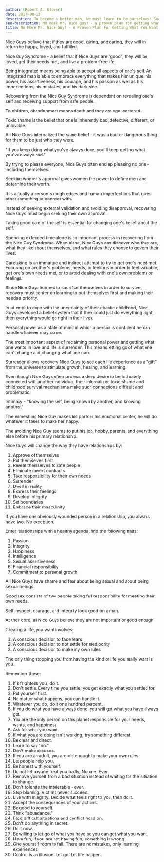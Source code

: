 ```yaml
---
author: [Robert A. Glover]
date: 2017-08-13
description: To become a better man, we must learn to be ourselves! Society has made men into Nice Guys, men who seek other's approval especially in relationships. The road to an amazing relationship happens when we surrender our Nice Guy Syndrome. It's about creating our own principles that will guide us through life. Don't settle for a mediocre relationship! Get the relationship you want in life by being fearless of other's opinions.
seo-description: No more Mr. nice guy! - a proven plan for getting what you want in love, sex, and life by Robert A. Glover notes.
title: No More Mr. Nice Guy! - A Proven Plan For Getting What You Want In Love, Sex, And Life
---
```


Nice Guys believe that if they are good, giving, and caring, they will in return be happy, loved, and fulfilled.

Nice Guy Syndrome - a belief that if Nice Guys are "good", they will be loved, get their needs met, and live a problem-free life.

Being integrated means being able to accept all aspects of one's self. An integrated man is able to embrace everything that makes him unique: his power, his assertiveness, his courage, and his passion as well as his imperfections, his mistakes, and his dark side.

Recovering from the Nice Guy Syndrome is dependent on revealing one's self and receiving support from safe people.

To children, abandonment means death and they are ego-centered.

Toxic shame is the belief that one is inherently bad, defective, different, or unlovable.

All Nice Guys internalized the same belief - it was a bad or dangerous thing for them to be just who they were.

"If you keep doing what you've always done, you'll keep getting what you've always had."

By trying to please everyone, Nice Guys often end up pleasing no one - including themselves.

Seeking women's approval gives women the power to define men and determine their worth.

It is actually a person's rough edges and human imperfections that gives other something to connect with.

Instead of seeking external validation and avoiding disapproval, recovering Nice Guys must begin seeking their own approval.

Taking good care of the self is essential for changing one's belief about the self.

Spending extended time alone is an important process in recovering from the Nice Guy Syndrome. When alone, Nice Guys can discover who they are, what they like about themselves, and what rules they choose to govern their lives.

Caretaking is an immature and indirect attempt to try to get one's need met. Focusing on another's problems, needs, or feelings in order to feel valuable, get one's own needs met, or to avoid dealing with one's own problems or feelings.

Since Nice Guys learned to sacrifice themselves in order to survive, recovery must center on learning to put themselves first and making their needs a priority.

In attempt to cope with the uncertainty of their chaotic childhood, Nice Guys developed a belief system that if they could just do everything right, then everything would go right in their lives.

Personal power as a state of mind in which a person is confident he can handle whatever may come.

The most important aspect of reclaiming personal power and getting what one wants in love and life is surrender. This means letting go of what one can't change and changing what one can.

Surrender allows recovery Nice Guys to see each life experience as a "gift" from the universe to stimulate growth, healing, and learning.

Even though Nice Guys often profess a deep desire to be intimately connected with another individual, their internalized toxic shame and childhood survival mechanisms make such connections difficult and problematic.

Intimacy - "knowing the self, being known by another, and knowing another."

The enmeshing Nice Guy makes his partner his emotional center, he will do whatever it takes to make her happy.

The avoiding Nice Guy seems to put his job, hobby, parents, and everything else before his primary relationship.

Nice Guys will change the way they have relationships by:

1. Approve of themselves
2. Put themselves first
3. Reveal themselves to safe people
4. Eliminate covert contracts
5. Take responsibility for their own needs
6. Surrender
7. Dwell in reality
8. Express their feelings
9. Develop integrity
10. Set boundaries
11. Embrace their masculinity

If you have one obviously wounded person in a relationship, you always have two. No exception.

Enter relationships with a healthy agenda, find the following traits:

1. Passion
2. Integrity
3. Happiness
4. Intelligence
5. Sexual assertiveness
6. Financial responsibility
7. Commitment to personal growth

All Nice Guys have shame and fear about being sexual and about being sexual beings.

Good sex consists of two people taking full responsibility for meeting their own needs.

Self-respect, courage, and integrity look good on a man.

At their core, all Nice Guys believe they are not important or good enough.

Creating a life, you want involves:

1. A conscious decision to face fears
2. A conscious decision to not settle for mediocrity
3. A conscious decision to make my own rules

The only thing stopping you from having the kind of life you really want is you.

Remember these:

1. If it frightens you, do it.
2. Don't settle. Every time you settle, you get exactly what you settled for.
3. Put yourself first.
4. No matter what happens, you can handle it.
5. Whatever you do, do it one hundred percent.
6. If you do what you have always done, you will get what you have always got.
7. You are the only person on this planet responsible for your needs, wants, and happiness.
8. Ask for what you want.
9. If what you are doing isn't working, try something different.
10. Be clear and direct.
11. Learn to say "no."
12. Don't make excuses.
13. If you are an adult, you are old enough to make your own rules.
14. Let people help you.
15. Be honest with yourself.
16. Do not let anyone treat you badly, No one. Ever.
17. Remove yourself from a bad situation instead of waiting for the situation to change.
18. Don't tolerate the intolerable - ever.
19. Stop blaming. Victims never succeed.
20. Live with integrity. Decide what feels right to you, then do it.
21. Accept the consequences of your actions.
22. Be good to yourself.
23. Think "abundance."
24. Face difficult situations and conflict head on.
25. Don't do anything in secret.
26. Do it now.
27. Be willing to let go of what you have so you can get what you want.
28. Have fun, if you are not having fun, something is wrong.
29. Give yourself room to fail. There are no mistakes, only learning experiences.
30. Control is an illusion. Let go. Let life happen.
